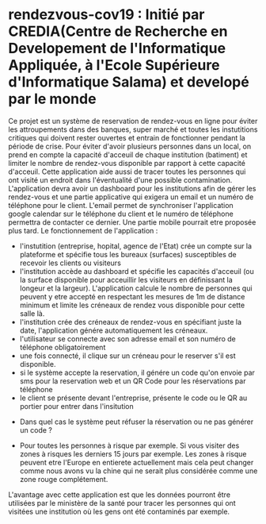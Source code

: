 # rendezvous-cov19 : Initié par CREDIA(Centre de Recherche en Developement de l'Informatique Appliquée, à l'Ecole Supérieure d'Informatique Salama) et developé par le monde
Ce projet est un système de reservation de rendez-vous en ligne pour éviter les attroupements dans des banques, super marché et toutes les instutitions critiques qui doivent rester ouvertes et entrain de fonctionner pendant la période de crise. Pour éviter d'avoir plusieurs personnes dans un local, on prend en compte la capacité d'acceuil de chaque institution (batiment) et limiter le nombre de rendez-vous disponible par rapport à cette capacité d'acceuil. Cette application aide aussi de tracer toutes les personnes qui ont visité un endroit dans l'éventualité d'une possible contamination.
L'application devra avoir un dashboard pour les institutions afin de gérer les rendez-vous et une partie applicative qui exigera un email et un numéro de téléphone pour le client. L'email permet de synchroniser l'application google calendar sur le téléphone du client et le numéro de téléphone permettra de contacter ce dernier.
Une partie mobile pourrait etre proposée plus tard.
Le fonctionnement de l'application :
- l'instutition (entreprise, hopital, agence de l'Etat) crée un compte sur la plateforme et spécifie tous les bureaux (surfaces) susceptibles de recevoir les clients ou visiteurs
- l'institution accède au dashboard et spécifie les capacités d'acceuil (ou la surface disponible pour acceuillir les visiteurs en définissant la longeur et la largeur). L'application calcule le nombre de personnes qui peuvent y etre accepté en respectant les mesures de 1m de distance minimum et limite les créneaux de rendez vous disponible pour cette salle là.
- l'institution crée des créneaux de rendez-vous en spécifiant juste la date, l'application génére automatiquement les créneaux.
- l'utilisateur se connecte avec son adresse email et son numéro de téléphone obligatoirement
- une fois connecté, il clique sur un créneau pour le reserver s'il est disponible. 
- si le système accepte la reservation, il génére un code qu'on envoie par sms pour la reservation web et un QR Code pour les réservations par téléphone
- le client se présente devant l'entreprise, présente le code ou le QR au portier pour entrer dans l'insitution
* Dans quel cas le système peut réfuser la réservation ou ne pas générer un code ?
- Pour toutes les personnes à risque par exemple. Si vous visiter des zones à risques les derniers 15 jours par exemple. Les zones à risque peuvent etre l'Europe en entierete actuellement mais cela peut changer comme nous avons vu la chine qui ne serait plus considérée comme une zone rouge complétement.

L'avantage avec cette application est que les données pourront être utilisées par le ministère de la santé pour tracer les personnes qui ont visitées une institution où les gens ont été contaminés par exemple.
